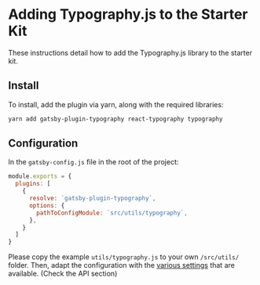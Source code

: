 # Adding Typography.js to the Starter Kit
These instructions detail how to add the Typography.js library to the starter kit.

## Install

To install, add the plugin via yarn, along with the required libraries:

```bash
yarn add gatsby-plugin-typography react-typography typography
```

## Configuration

In the `gatsby-config.js` file in the root of the project:

```javascript
module.exports = {
  plugins: [
    {
      resolve: `gatsby-plugin-typography`,
      options: {
        pathToConfigModule: `src/utils/typography`,
      },
    }
  ]
}
```

Please copy the example `utils/typography.js` to your own `/src/utils/` folder. Then, adapt the configuration with the [various settings](https://kyleamathews.github.io/typography.js/) that are available. (Check the API section)
